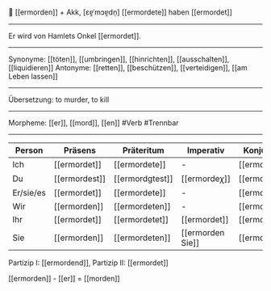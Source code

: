 🔪 [[ermorden]] + Akk, [ɛɐ̯ˈmɔɐ̯dn̩]
[[ermordete]]
haben [[ermordet]]

---

Er wird von Hamlets Onkel [[ermordet]].

---

Synonyme: [[töten]], [[umbringen]], [[hinrichten]], [[ausschalten]], [[liquidieren]]
Antonyme: [[retten]], [[beschützen]], [[verteidigen]], [[am Leben lassen]]

---

Übersetzung: to murder, to kill

---

Morpheme: [[er]], [[mord]], [[en]]
#Verb #Trennbar

---

| Person    | Präsens       | Präteritum      | Imperativ        | Konjunktiv I  | Konjunktiv II    |
| --------- | ------------- | --------------- | ---------------- | ------------- | ---------------- |
| Ich       | [[ermordet]]  | [[ermordete]]   | -                | [[ermordeꭓm]] | [[ermordete]]    |
| Du        | [[ermordest]] | [[ermordgtest]] | [[ermordeꭓ]]     | [[ermordest]] | [[ermordegtest]] |
| Er/sie/es | [[ermordet]]  | [[ermordete]]   | -                | [[ermordeꭓm]] | [[ermordete]]    |
| Wir       | [[ermorden]]  | [[ermordeten]]  | -                | [[ermorden]]  | [[ermordeten]]   |
| Ihr       | [[ermordet]]  | [[ermordetet]]  | [[ermordet]]     | [[ermordet]]  | [[ermordetet]]   |
| Sie       | [[ermorden]]  | [[ermordeten]]  | [[ermorden Sie]] | [[ermorden]]  | [[ermordeten]]   |

Partizip I: [[ermordend]], Partizip II: [[ermordet]]

[[ermorden]] - [[er]] = [[morden]]
